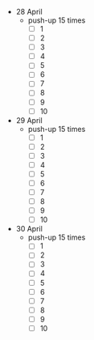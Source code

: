- 28 April
  - push-up 15 times
    - [ ] 1
    - [ ] 2
    - [ ] 3
    - [ ] 4
    - [ ] 5
    - [ ] 6
    - [ ] 7
    - [ ] 8
    - [ ] 9
    - [ ] 10
- 29 April
  - push-up 15 times
    - [ ] 1
    - [ ] 2
    - [ ] 3
    - [ ] 4
    - [ ] 5
    - [ ] 6
    - [ ] 7
    - [ ] 8
    - [ ] 9
    - [ ] 10
- 30 April
  - push-up 15 times
    - [ ] 1
    - [ ] 2
    - [ ] 3
    - [ ] 4
    - [ ] 5
    - [ ] 6
    - [ ] 7
    - [ ] 8
    - [ ] 9
    - [ ] 10
